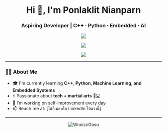 <h1 align="center">Hi 👋, I'm Ponlaklit Nianparn</h1>
<h3 align="center">Aspiring Developer | C++ · Python · Embedded · AI</h3>

<p align="center">
  <img src="https://github-profile-trophy.vercel.app/?username=WnoizcGosu&theme=gruvbox&no-frame=true&row=1&margin-w=20" />
</p>

<p align="center">
  <img src="https://github-readme-stats.vercel.app/api?username=WnoizcGosu&show_icons=true&theme=tokyonight&hide=contribs&count_private=true" />
</p>

<p align="center">
  <img src="https://github-readme-stats.vercel.app/api/top-langs/?username=WnoizcGosu&layout=compact&theme=tokyonight&hide_progress=true" />
</p>

---

### 👨‍💻 About Me

- 🎓 I'm currently learning **C++, Python, Machine Learning, and Embedded Systems**
- ⚡ Passionate about **tech + martial arts** 🥋💻
- 🔭 I’m working on self-improvement every day
- 📫 Reach me at: [ใส่อีเมลหรือ LinkedIn ได้ตรงนี้]

---

<p align="center">
  <img src="https://komarev.com/ghpvc/?username=WnoizcGosu&label=Profile%20views&color=0e75b6&style=flat" alt="WnoizcGosu" />
</p>
